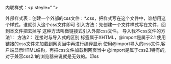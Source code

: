 内联样式：<p  steyle=“   “></p>
<p steyle=“color:  yellow;font-size:  25pxj”>
外部样式表：创建一个外部的css文件：*.css，把样式写在这个文件中，谁想用这个样式，谁就引入这个css文件即可
引入方法：先创建一个文件样式写在文件，回到本文件把<steyle></steyle>去掉写
<link  rel=“stylesheet”  href=“css\文件名（样式文件的路径）”/>这种方法叫做链接式引入外部css文件。
导入我不css文件的方法1：
方法2：
<style>
          @import  “css/文件名”;
</style>
连接时与导入式的区别
<link/>标签属于XHTML，@import是属于2.1
使用<link/>链接的css文件先加载到网页当中再进行编译显示
使用@import导入的css文件,客户端显示HTML结构，再把css文件加载到网页当中
@import是属于css2.1特有的,对于兼容css2.1的浏览器来说就是无效的。印ss
